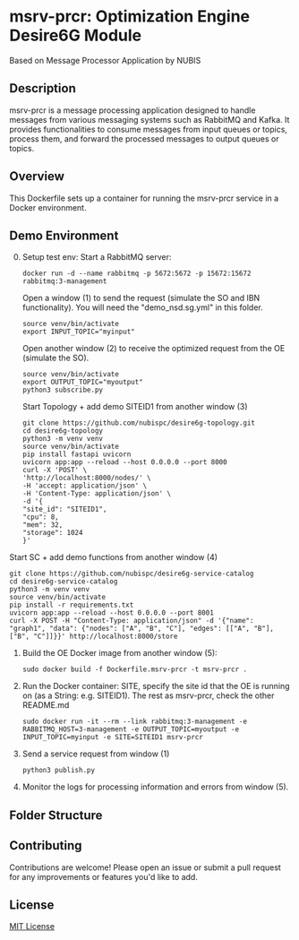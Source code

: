 # msrv-prcr: Optimization Engine Desire6G Module

Based on Message Processor Application by NUBIS

## Description

msrv-prcr is a message processing application designed to handle messages from various messaging systems such as RabbitMQ and Kafka. It provides functionalities to consume messages from input queues or topics, process them, and forward the processed messages to output queues or topics.

## Overview

This Dockerfile sets up a container for running the msrv-prcr service in a Docker environment.

## Demo Environment

0. Setup test env:
   Start a RabbitMQ server:

   ```
   docker run -d --name rabbitmq -p 5672:5672 -p 15672:15672 rabbitmq:3-management
   ```

   Open a window (1) to send the request (simulate the SO and IBN functionality).
   You will need the "demo_nsd.sg.yml" in this folder.

   ```
   source venv/bin/activate
   export INPUT_TOPIC="myinput"
   ```

   Open another window (2) to receive the optimized request from the OE (simulate the SO).

   ```
   source venv/bin/activate
   export OUTPUT_TOPIC="myoutput"
   python3 subscribe.py
   ```

   Start Topology + add demo SITEID1 from another window (3)

   ```
   git clone https://github.com/nubispc/desire6g-topology.git
   cd desire6g-topology
   python3 -m venv venv
   source venv/bin/activate
   pip install fastapi uvicorn
   uvicorn app:app --reload --host 0.0.0.0 --port 8000
   curl -X 'POST' \
   'http://localhost:8000/nodes/' \
   -H 'accept: application/json' \
   -H 'Content-Type: application/json' \
   -d '{
   "site_id": "SITEID1",
   "cpu": 8,
   "mem": 32,
   "storage": 1024
   }'
   ```
<!-- uvicorn topology_server:app --reload -->

   Start SC + add demo functions from another window (4)

   ```
   git clone https://github.com/nubispc/desire6g-service-catalog
   cd desire6g-service-catalog
   python3 -m venv venv
   source venv/bin/activate
   pip install -r requirements.txt
   uvicorn app:app --reload --host 0.0.0.0 --port 8001
   curl -X POST -H "Content-Type: application/json" -d '{"name": "graph1", "data": {"nodes": ["A", "B", "C"], "edges": [["A", "B"], ["B", "C"]]}}' http://localhost:8000/store
   ```
   <!-- uvicorn server:app --reload -->

1. Build the OE Docker image from another window (5):

   ```
   sudo docker build -f Dockerfile.msrv-prcr -t msrv-prcr .
   ```
2. Run the Docker container:
   SITE, specify the site id that the OE is running on (as a String: e.g. SITEID1).
   The rest as msrv-prcr, check the other README.md

   ```
   sudo docker run -it --rm --link rabbitmq:3-management -e RABBITMQ_HOST=3-management -e OUTPUT_TOPIC=myoutput -e INPUT_TOPIC=myinput -e SITE=SITEID1 msrv-prcr
   ```

3. Send a service request from window (1)
   ```
   python3 publish.py
   ```

4. Monitor the logs for processing information and errors from window (5).

## Folder Structure

<!-- - `processor.py`: Main script for the msrv-prcr service.
- `ProcessingSystems/`: Contains modules for processing messages.
- `requirements.txt`: Specifies the required Python packages.
- `Dockerfile.msrv-prcr`: Dockerfile for building the Docker image.
- `README.md`: This file. -->

## Contributing

Contributions are welcome! Please open an issue or submit a pull request for any improvements or features you'd like to add.

## License

[MIT License](LICENSE)

